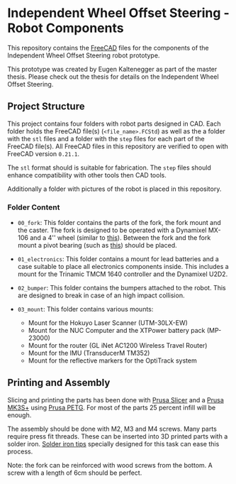 # Independent Wheel Offset Steering - Robot Components

This repository contains the [FreeCAD](https://www.freecad.org/) files for the components of the Independent Wheel Offset Steering robot prototype.

This prototype was created by Eugen Kaltenegger as part of the master thesis. Please check out the thesis for details on the Independent Wheel Offset Steering.

## Project Structure

This project contains four folders with robot parts designed in CAD. Each folder holds the FreeCAD file(s) (`<file_name>.FCStd`) as well as the a folder with the `stl` files and a folder with the `step` files for each part of the FreeCAD file(s). All FreeCAD files in this repository are verified to open with FreeCAD version `0.21.1`.

The  `stl` format should is suitable for fabrication. The `step` files should enhance compatibility with other tools then CAD tools.

Additionally a folder with pictures of the robot is placed in this repository.

### Folder Content

- `00_fork`: This folder contains the parts of the fork, the fork mount and the caster. The fork is designed to be operated with a Dynamixel MX-106 and a 4'' wheel (similar to [this](https://de.aliexpress.com/item/32597304241.html?spm=a2g0o.productlist.0.0.577e3e000hS516&algo_pvid=a5219ba5-5575-4274-97ab-7a0253f323d2&algo_expid=a5219ba5-5575-4274-97ab-7a0253f323d2-10&btsid=0b0a556e16173642780354782e8e1a&ws_ab_test=searchweb0_0,searchweb201602_,searchweb201603_)). Between the fork and the fork mount a pivot bearing (such as [this](https://www.amazon.de/gp/product/B088TR2KKZ/ref=ppx_yo_dt_b_search_asin_title?ie=UTF8&psc=1)) should be placed.

- `01_electronics`: This folder contains a mount for lead batteries and a case suitable to place all electronics components inside. This includes a mount for the Trinamic TMCM 1640 controller and the Dynamixel U2D2.
- `02_bumper`: This folder contains the bumpers attached to the robot. This are designed to break in case of an high impact collision.
- `03_mount`: This folder contains various mounts:
  - Mount for the Hokuyo Laser Scanner (UTM-30LX-EW)
  - Mount for the NUC Computer and the XTPower battery pack (MP-23000)
  - Mount for the router (GL iNet AC1200 Wireless Travel Router)
  - Mount for the IMU (TransducerM TM352)
  - Mount for the reflective markers for the OptiTrack system

## Printing and Assembly

Slicing and printing the parts has been done with [Prusa Slicer](https://www.prusa3d.com/de/page/prusaslicer_424/) and a [Prusa MK3S+](https://www.prusa3d.com/de/produkt/original-prusa-i3-mk3s-3d-drucker/) using [Prusa PETG](https://www.prusa3d.com/de/kategorie/prusament-petg/). For most of the parts 25 percent infill will be enough.

The assembly should be done with M2, M3 and M4 screws. Many parts require press fit threads. These can be inserted into 3D printed parts with a solder iron. [Solder iron tips](https://www.amazon.de/ruthex-L%C3%B6tspitzen-Einschmelzhilfen-L%C3%B6tkolbenspitzen-Gewindeeins%C3%A4tze/dp/B0CDBSGSXY/ref=sr_1_9?__mk_de_DE=%C3%85M%C3%85%C5%BD%C3%95%C3%91&crid=1Q6NERTJ8BOR7&keywords=l%C3%B6tkolben%2Bgewinde&qid=1695286817&sprefix=l%C3%B6tkolben%2Bgeinde%2Caps%2C212&sr=8-9&th=1) specially designed for this task can ease this process. 

Note: the fork can be reinforced with wood screws from the bottom. A screw with a length of 6cm should be perfect.

